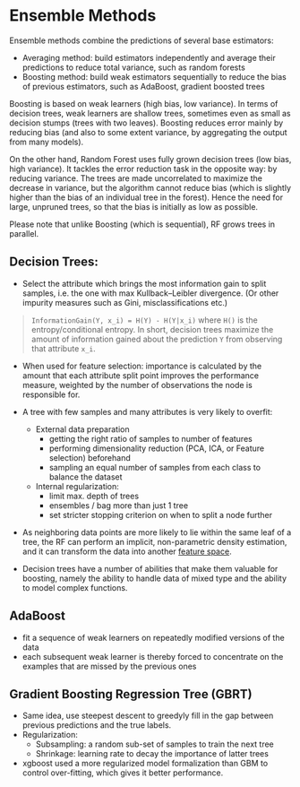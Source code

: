 Ensemble Methods
===

Ensemble methods combine the predictions of several base estimators:

* Averaging method: build estimators independently and average their predictions to reduce total variance, such as random forests
* Boosting method: build weak estimators sequentially to reduce the bias of previous estimators, such as AdaBoost, gradient boosted trees

Boosting is based on weak learners (high bias, low variance). In terms of decision trees, weak learners are shallow trees, sometimes even as small as decision stumps (trees with two leaves). Boosting reduces error mainly by reducing bias (and also to some extent variance, by aggregating the output from many models).

On the other hand, Random Forest uses fully grown decision trees (low bias, high variance). It tackles the error reduction task in the opposite way: by reducing variance. The trees are made uncorrelated to maximize the decrease in variance, but the algorithm cannot reduce bias (which is slightly higher than the bias of an individual tree in the forest). Hence the need for large, unpruned trees, so that the bias is initially as low as possible.

Please note that unlike Boosting (which is sequential), RF grows trees in parallel.

Decision Trees:
---
* Select the attribute which brings the most information gain to split samples, i.e. the one with max Kullback–Leibler divergence. (Or other impurity measures such as Gini, misclassifications etc.)

> `InformationGain(Y, x_i) = H(Y) - H(Y|x_i)`
where `H()` is the entropy/conditional entropy. In short, decision trees maximize the amount of information gained about the prediction `Y` from observing that attribute `x_i`.

* When used for feature selection: 
importance is calculated by the amount that each attribute split point improves the performance measure, 
weighted by the number of observations the node is responsible for.

* A tree with few samples and many attributes is very likely to overfit:
    * External data preparation
        * getting the right ratio of samples to number of features
        * performing dimensionality reduction (PCA, ICA, or Feature selection) beforehand
        * sampling an equal number of samples from each class to balance the dataset 
    * Internal regularization:
        * limit max. depth of trees
        * ensembles / bag more than just 1 tree
        * set stricter stopping criterion on when to split a node further
        
* As neighboring data points are more likely to lie within the same leaf of a tree, the RF can perform an implicit, non-parametric density estimation, and it can transform the data into another [feature space](https://scikit-learn.org/stable/auto_examples/ensemble/plot_feature_transformation.html#sphx-glr-auto-examples-ensemble-plot-feature-transformation-py).

* Decision trees have a number of abilities that make them valuable for boosting, namely the ability to handle data of mixed type and the ability to model complex functions.

AdaBoost
---
* fit a sequence of weak learners on repeatedly modified versions of the data
* each subsequent weak learner is thereby forced to concentrate on the examples that are missed by the previous ones

Gradient Boosting Regression Tree (GBRT)
---

* Same idea, use steepest descent to greedyly fill in the gap between previous predictions and the true labels.
* Regularization:
   * Subsampling: a random sub-set of samples to train the next tree
   * Shrinkage: learning rate to decay the importance of latter trees
* xgboost used a more regularized model formalization than GBM to control over-fitting, which gives it better performance.



